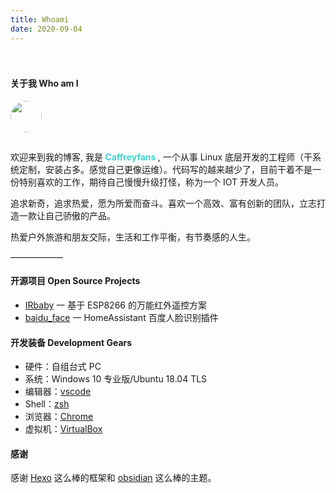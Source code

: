 ```yaml
---
title: Whoami
date: 2020-09-04
---
```

<div class="my-links">
  <a class="gradient-text" href="https://github.com/TriDiamond" target="_blank" rel="noopener"><span class=" iconfont icon-github"></span></a>
  <a class="gradient-text" href="https://twitter.com/TriDiamond6" target="_blank" rel="noopener"><span class=" iconfont icon-twitter"></span></a>
  <a class="gradient-text" href="https://stackoverflow.com/users/7602324/tridiamond?tab=profile" target="_blank" rel="noopener"><span class=" iconfont icon-stack-overflow"></span></a>
</div>

<style>
  .my-links {display: flex; align-content: flex-start; margin-top: 30px;}
  .my-links a {display: flex; color: #000; padding: 2px 10px;border-bottom:none !important;}
  .my-links a span {font-size: 28px;}
</style>

#### 关于我 Who am I

<img src="https://s2.ax1x.com/2019/09/19/nLtSiD.png" style="height: 50px; width: 50px; border-radius: 50%; margin-bottom: 15px" />

欢迎来到我的博客, 我是<b style="color: #42d2ca"> **Caffreyfans** </b>, 
一个从事 Linux 底层开发的工程师（干系统定制，安装占多。感觉自己更像运维）。代码写的越来越少了，目前干着不是一份特别喜欢的工作，期待自己慢慢升级打怪，称为一个 IOT 开发人员。

追求新奇，追求热爱，愿为所爱而奋斗。喜欢一个高效、富有创新的团队，立志打造一款让自己骄傲的产品。

热爱户外旅游和朋友交际，生活和工作平衡，有节奏感的人生。

——————

#### 开源项目 Open Source Projects

- [IRbaby](https://github.com/Caffreyfans/IRbaby) 一 基于 ESP8266 的万能红外遥控方案
- [baidu_face](https://github.com/Caffreyfans/baidu_face) 一 HomeAssistant 百度人脸识别插件

#### 开发装备 Development Gears

+ 硬件：自组台式 PC
+ 系统：Windows 10 专业版/Ubuntu 18.04 TLS
+ 编辑器：[vscode](https://code.visualstudio.com/)
+ Shell：[zsh](https://github.com/ohmyzsh/ohmyzsh)
+ 浏览器：[Chrome](https://www.google.com/chrome/browser/desktop/index.html)
+ 虚拟机：[VirtualBox](https://www.virtualbox.org/)

#### 感谢
感谢 [Hexo](https://hexo.io/zh-cn/index.html) 这么棒的框架和 [obsidian](https://github.com/TriDiamond/hexo-theme-obsidian) 这么棒的主题。
